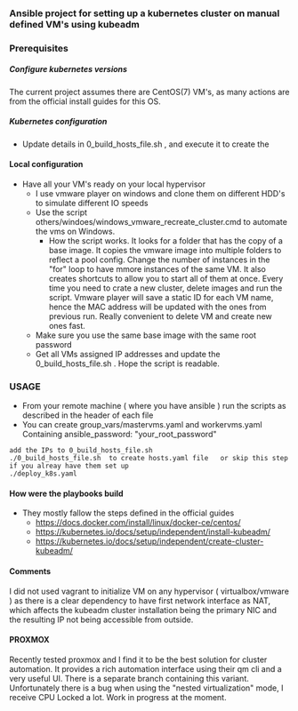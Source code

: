 ### Ansible project for setting up a kubernetes cluster on manual defined VM's using kubeadm

### Prerequisites

##### Configure kubernetes versions
The current project assumes there are CentOS(7) VM's, as many actions are from the official install guides for this OS.

##### Kubernetes configuration 
- Update details in 0_build_hosts_file.sh , and execute it to create the 

#### Local configuration
- Have all your VM's ready on your local hypervisor
  - I use vmware player on windows and clone them on different HDD's to simulate different IO speeds
  - Use the script others/windoes/windows_vmware_recreate_cluster.cmd to automate the vms on Windows.
    - How the script works. It looks for a folder that has the copy of a base image. It copies the vmware image into multiple folders to reflect a pool config.
    Change the number of instances in the "for" loop to have mmore instances of the same VM. It also creates shortcuts to allow you to start all of them at once.
    Every time you need to crate a new cluster, delete images and run the script. 
    Vmware player will save a static ID for each VM name, hence the MAC address will be updated with the ones from previous run. Really convenient to delete VM and create new ones fast.
  - Make sure you use the same base image with the same root password
  - Get all VMs assigned IP addresses and update the 0_build_hosts_file.sh . Hope the script is readable.


### USAGE
- From your remote machine ( where you have ansible ) run the scripts as described in the header of each file 
- You can create group_vars/mastervms.yaml and workervms.yaml Containing
  ansible_password: "your_root_password"
```
add the IPs to 0_build_hosts_file.sh
./0_build_hosts_file.sh  to create hosts.yaml file   or skip this step if you alreay have them set up
./deploy_k8s.yaml 
```

  #### How were the playbooks build
- They mostly fallow the steps defined in the official guides 
  - https://docs.docker.com/install/linux/docker-ce/centos/
  - https://kubernetes.io/docs/setup/independent/install-kubeadm/
  - https://kubernetes.io/docs/setup/independent/create-cluster-kubeadm/
  
#### Comments
I did not used vagrant to initialize VM on any hypervisor ( virtualbox/vmware ) as there is a clear dependency to have first network interface as NAT, 
which affects the kubeadm cluster installation being the primary NIC and the resulting IP not being accessible from outside.

#### PROXMOX 
Recently tested proxmox and I find it to be the best solution for cluster automation. 
It provides a rich automation interface using their qm cli and a very useful UI. There is a separate branch containing this variant. 
Unfortunately there is a bug when using the "nested virtualization" mode, I receive CPU Locked a lot. Work in progress at the moment.

